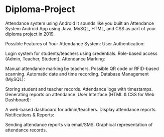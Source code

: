 # Diploma-Project
Attendance system using Android 
It sounds like you built an Attendance System Android App using Java, MySQL, HTML, and CSS as part of your diploma project in 2019.

Possible Features of Your Attendance System:
User Authentication:

Login system for students/teachers using credentials.
Role-based access (Admin, Teacher, Student).
Attendance Marking:

Manual attendance marking by teachers.
Possible QR code or RFID-based scanning.
Automatic date and time recording.
Database Management (MySQL):

Storing student and teacher records.
Attendance logs with timestamps.
Generating reports on attendance.
User Interface (HTML & CSS for Web Dashboard):

A web-based dashboard for admin/teachers.
Display attendance reports.
Notifications & Reports:

Sending attendance reports via email/SMS.
Graphical representation of attendance records.
